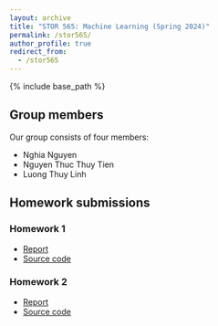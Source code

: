 ```yaml
---
layout: archive
title: "STOR 565: Machine Learning (Spring 2024)"
permalink: /stor565/
author_profile: true
redirect_from:
  - /stor565
---
```


{% include base_path %}

## Group members
Our group consists of four members:
* Nghia Nguyen
* Nguyen Thuc Thuy Tien
* Luong Thuy Linh

## Homework submissions
### Homework 1
* [Report](Files/STOR_565/Homework_1/paper1.pdf)
* [Source code](Files/STOR_565/Homework_1/paper1.pdf)
### Homework 2
* [Report](Files/STOR_565/Homework_2/paper2.pdf)
* [Source code](Files/STOR_565/Homework_2/paper2.pdf)

